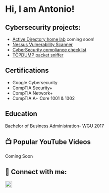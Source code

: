 <h1>Hi, I am Antonio! 
<h2> Cybersecurity projects:</h2>

- [Active Directory home lab](https://github.com/xxDarkForestxx/laburl) coming soon! 
- [Nessus Vulnerability Scanner](https://github.com/xxDarkForestxx/Vulnerability-Scanner.git)
- [CyberSecurity compliance checklist](https://github.com/xxDarkForestxx/Cyber-Security-Compliance.git)
- [TCPDUMP packet sniffer](https://github.com/xxDarkForestxx/Packet-sniffer.git)
<h2>Certifications</h2>

- Google Cybersecurity 
- CompTIA Security+
- CompTIA Network+ 
- CompTIA A+ Core 1001 & 1002

<h2>Education</h2>

 Bachelor of Business Administration- WGU 2017

<h2>📺 Popular YouTube Videos</h2>

Coming Soon
<h2> 🤳 Connect with me:</h2>


[<img align="left" alt="Antonio | LinkedIn" width="22px" src="https://cdn.jsdelivr.net/npm/simple-icons@v3/icons/linkedin.svg" />][linkedin]



[linkedin]: https://linkedin.com/in/antonio-reyes-72a735106/

